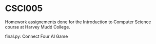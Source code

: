 # CSCI005
Homework assignements done for the Introduction to Computer Science course at Harvey Mudd College.

final.py: Connect Four AI Game



